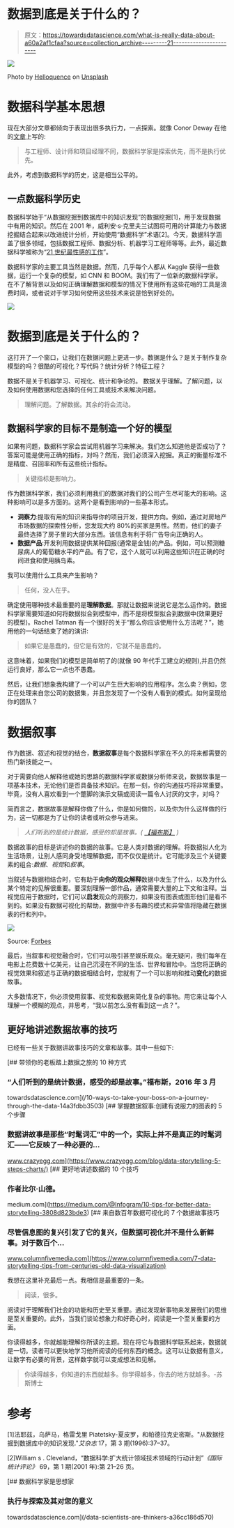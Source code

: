# 数据到底是关于什么的？

> 原文：<https://towardsdatascience.com/what-is-really-data-about-a60a2af1cfaa?source=collection_archive---------21----------------------->

![](img/72967df190f0e0d540b345dad1ab4713.png)

Photo by [Helloquence](https://unsplash.com/photos/5fNmWej4tAA?utm_source=unsplash&utm_medium=referral&utm_content=creditCopyText) on [Unsplash](https://unsplash.com/search/photos/computer?utm_source=unsplash&utm_medium=referral&utm_content=creditCopyText)

# 数据科学基本思想

现在大部分文章都倾向于表现出很多执行力，一点探索。就像 Conor Deway 在他的[文章](/data-scientists-are-thinkers-a36cc186d570)上写的:

> 与工程师、设计师和项目经理不同，数据科学家是探索优先，而不是执行优先。

此外，考虑到数据科学的历史，这是相当公平的。

## 一点数据科学历史

数据科学始于“从数据挖掘到数据库中的知识发现”的数据挖掘[1]，用于发现数据中有用的知识。然后在 2001 年，威利安·s·克里夫兰试图将可用的计算能力与数据挖掘结合起来以改进统计分析，开始使用“数据科学”术语[2]。今天，数据科学涵盖了很多领域，包括数据工程师、数据分析、机器学习工程师等等。此外，最近数据科学被称为“[21 世纪最性感的工作](https://hbr.org/2012/10/data-scientist-the-sexiest-job-of-the-21st-century)”。

数据科学家的主要工具当然是数据。然而，几乎每个人都从 Kaggle 获得一些数据，运行一个复杂的模型，如 CNN 和 BOOM。我们有了一位新的数据科学家。在不了解背景以及如何正确理解数据和模型的情况下使用所有这些花哨的工具是浪费时间，或者说对于学习如何使用这些技术来说是恰到好处的。

![](img/ed02fce777372ee35d09e5bf273ad8cd.png)

# 数据到底是关于什么的？

这打开了一个窗口，让我们在数据问题上更进一步。数据是什么？是关于制作复杂模型的吗？很酷的可视化？写代码？统计分析？特征工程？

数据不是关于机器学习、可视化、统计和争论的。
数据关乎理解。了解问题，以及如何使用数据和您选择的任何工具或技术来解决问题。

> 理解问题。了解数据。其余的将会流动。

## 数据科学家的目标不是制造一个好的模型

如果有问题，数据科学家会尝试用机器学习来解决。我们怎么知道他是否成功了？答案可能是使用正确的指标，对吗？然而，我们必须深入挖掘。真正的衡量标准不是精度、召回率和所有这些统计指标。

> 关键指标是影响力。

作为数据科学家，我们必须利用我们的数据对我们的公司产生尽可能大的影响。这种影响可以是多方面的。这两个是看到影响的一些基本形式。

*   **洞察力**:提取有用的知识来指导你的项目开发，提供方向。例如，通过对房地产市场数据的探索性分析，您发现大约 80%的买家是男性。然而，他们的妻子最终选择了房子里的大部分东西。该信息有利于将广告导向正确的人。
*   **数据产品**:开发利用数据提供某种回报(通常是金钱)的产品。例如，可以预测糖尿病人的葡萄糖水平的产品。有了它，这个人就可以利用这些知识在正确的时间进食和使用胰岛素。

我可以使用什么工具来产生影响？

> 任何，没人在乎。

确定使用哪种技术最重要的是**理解数据**。那就让数据来说说它是怎么运作的。数据科学家需要知道如何将数据拟合到模型中，而不是将模型拟合到数据中(效果更好的模型)。Rachel Tatman 有一个很好的关于“那么你应该使用什么方法呢？”，她用他的一句话结束了她的演讲:

> 如果它是愚蠢的，但它是有效的，它就不是愚蠢的。

这意味着，如果我们的模型是简单明了的(就像 90 年代手工建立的规则),并且仍然运行良好，那么它一点也不愚蠢。

然后，让我们想象我构建了一个可以产生巨大影响的应用程序。怎么卖？例如，您正在处理来自您公司的数据集，并且您发现了一个没有人看到的模式。如何呈现给你的团队？

# 数据叙事

作为数据、叙述和视觉的结合，**数据叙事**是每个数据科学家在不久的将来都需要的热门新技能之一。

对于需要向他人解释他或她的思路的数据科学家或数据分析师来说，数据故事是一项基本技术，无论他们是否具备技术知识。在那一刻，你的沟通技巧将非常重要。毕竟，没有人喜欢看到一个蹩脚的演示文稿或阅读一篇令人讨厌的文字，对吗？

简而言之，数据故事是解释你做了什么，你是如何做的，以及你为什么这样做的行为，这一切都是为了让你的读者或听众参与进来。

> *人们听到的是统计数据，感受的却是故事。(* [*【福布斯】*](https://www.forbes.com/sites/brentdykes/2016/03/31/data-storytelling-the-essential-data-science-skill-everyone-needs/#35f9e50752ad) *)*

数据故事的目标是讲述你的数据的故事。它是人类对数据的理解。将数据拟人化为生活场景，让别人感同身受地理解数据，而不仅仅是统计。它可能涉及三个关键要素的组合:*数据*、*视觉*和*叙事*。

当叙述与数据相结合时，它有助于**向你的观众解释**数据中发生了什么，以及为什么某个特定的见解很重要。要深刻理解一部作品，通常需要大量的上下文和注释。当视觉应用于数据时，它们可以**启发**观众的洞察力，如果没有图表或图形他们是看不到的。如果没有数据可视化的帮助，数据中许多有趣的模式和异常值将隐藏在数据表的行和列中。

![](img/4fb38d64b41dab93db275618e4f3fbc1.png)

Source: [Forbes](https://www.forbes.com/sites/brentdykes/2016/03/31/data-storytelling-the-essential-data-science-skill-everyone-needs/#3101f7ac52ad)

最后，当叙事和视觉融合时，它们可以吸引甚至娱乐观众。毫无疑问，我们每年在电影上花费数十亿美元，让自己沉浸在不同的生活、世界和冒险中。当您将正确的视觉效果和叙述与正确的数据相结合时，您就有了一个可以影响和推动**变化**的数据故事。

大多数情况下，你必须使用叙事、视觉和数据来简化复杂的事物。用它来让每个人理解一个模糊的观点，并思考，“我以前怎么没有看到这一点？”。

## 更好地讲述数据故事的技巧

已经有一些关于数据讲故事技巧的文章和故事。其中一些如下:

[](/10-ways-to-take-your-boss-on-a-journey-through-the-data-14a3fdbb3503) [## 带领你的老板踏上数据之旅的 10 种方式

### “人们听到的是统计数据，感受的却是故事。”福布斯，2016 年 3 月

towardsdatascience.com](/10-ways-to-take-your-boss-on-a-journey-through-the-data-14a3fdbb3503) [](https://www.crazyegg.com/blog/data-storytelling-5-steps-charts/) [## 掌握数据叙事:创建有说服力的图表的 5 个步骤

### 数据讲故事是那些“时髦词汇”中的一个，实际上并不是真正的时髦词汇——它反映了一种必要的…

www.crazyegg.com](https://www.crazyegg.com/blog/data-storytelling-5-steps-charts/) [](https://medium.com/@Infogram/10-tips-for-better-data-storytelling-3808d823bde3) [## 更好地讲述数据的 10 个技巧

### 作者比尔·山德。

medium.com](https://medium.com/@Infogram/10-tips-for-better-data-storytelling-3808d823bde3) [](https://www.columnfivemedia.com/7-data-storytelling-tips-from-centuries-old-data-visualization) [## 来自数百年数据可视化的 7 个数据故事技巧

### 尽管信息图的复兴引发了它的复兴，但数据可视化并不是什么新鲜事。对于数百个…

www.columnfivemedia.com](https://www.columnfivemedia.com/7-data-storytelling-tips-from-centuries-old-data-visualization) 

我想在这里补充最后一点。我相信是最重要的一条。

> 阅读，很多。

阅读对于理解我们社会的功能和历史至关重要。通过发现新事物来发展我们的思维是至关重要的。此外，当我们谈论想象力和好奇心时，阅读是一个至关重要的方面。

你读得越多，你就越能理解你所读的主题。现在将它与数据科学联系起来，数据就是一切。读者可以更快地学习他所阅读的任何东西的概念。这可以让数据有意义，让数字有必要的背景，这样数字就可以变成想法和见解。

> 你读得越多，你知道的东西就越多。你学得越多，你去的地方就越多。-苏斯博士

# 参考

[1]法耶兹，乌萨马，格雷戈里 Piatetsky-夏皮罗，和帕德拉克史密斯。"从数据挖掘到数据库中的知识发现."*艾杂志* 17，第 3 期(1996):37–37。

[2]William s . Cleveland，“数据科学:扩大统计领域技术领域的行动计划”*《国际统计评论》* 69，第 1 期(2001 年):第 21–26 页。

[](/data-scientists-are-thinkers-a36cc186d570) [## 数据科学家是思想家

### 执行与探索及其对您的意义

towardsdatascience.com](/data-scientists-are-thinkers-a36cc186d570)